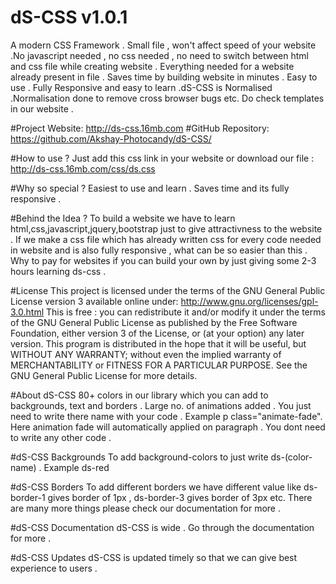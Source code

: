 # dS-CSS v1.0.1
A modern CSS Framework . Small file , won't affect speed of your website .No javascript needed , no css needed , no need to switch between html and css file while creating website . Everything needed for a website already present in file . Saves time by building website in minutes . Easy to use . Fully Responsive and easy to learn .dS-CSS is Normalised .Normalisation done to remove cross browser bugs etc. Do check templates in our website . 

#Project Website: http://ds-css.16mb.com
#GitHub Repository: https://github.com/Akshay-Photocandy/dS-CSS/

#How to use ?
Just add this css link in your website or download our file : http://ds-css.16mb.com/css/ds.css

#Why so special ?
Easiest to use and learn . Saves time and its fully responsive .

#Behind the Idea ?
To build a website we have to learn html,css,javascript,jquery,bootstrap just to give attractivness to the website . If we make a css file which has already written css for every code needed in website and is also fully responsive , what can be so easier than this . Why to pay for websites if you can build your own by just giving some 2-3 hours learning ds-css .

#License
This project is licensed under the terms of the GNU General Public License version 3 available online under:
http://www.gnu.org/licenses/gpl-3.0.html
This is free : you can redistribute it and/or modify it under the terms of the GNU General Public License as published by the Free Software Foundation, either version 3 of the License, or (at your option) any later version.
This program is distributed in the hope that it will be useful, but WITHOUT ANY WARRANTY; without even the implied warranty of MERCHANTABILITY or FITNESS FOR A PARTICULAR PURPOSE. See the GNU General Public License for more details.

#About dS-CSS
80+ colors in our library which you can add to backgrounds, text and borders . Large no. of animations added . You just need to write there name with your code . Example p class="animate-fade". Here animation fade will automatically applied on paragraph . You dont need to write any other code .

#dS-CSS Backgrounds
To add background-colors to just write ds-(color-name) . Example ds-red

#dS-CSS Borders
To add different borders we have different value like ds-border-1 gives border of 1px , ds-border-3 gives border of 3px etc. There are many more things please check our documentation for more .

#dS-CSS Documentation
dS-CSS is wide . Go through the documentation for more .

#dS-CSS Updates
dS-CSS is updated timely so that we can give best experience to users .
